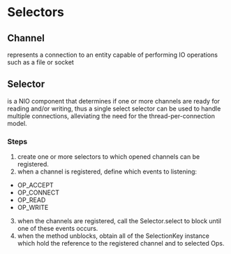# Selectors

## Channel

represents a connection to an entity capable of performing IO operations such as a file or socket

## Selector

is a NIO component that determines if one or more channels are ready for reading and/or writing, thus a single select selector can be used to handle multiple connections, alleviating the need for the thread-per-connection model.

### Steps

1. create one or more selectors to which opened channels can be registered.
2. when a channel is registered, define which events to listening:

- OP_ACCEPT
- OP_CONNECT
- OP_READ
- OP_WRITE

3. when the channels are registered, call the Selector.select to block until one of these events occurs.
4. when the method unblocks, obtain all of the SelectionKey instance which hold the reference to the registered channel and to selected Ops.

